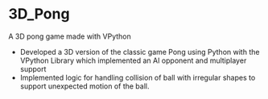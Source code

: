 # 3D_Pong
A 3D pong game made with VPython 
* Developed a 3D version of the classic game Pong using Python with the VPython Library which implemented an AI
opponent and multiplayer support
* Implemented logic for handling collision of ball with irregular shapes to support unexpected motion of the ball. 
